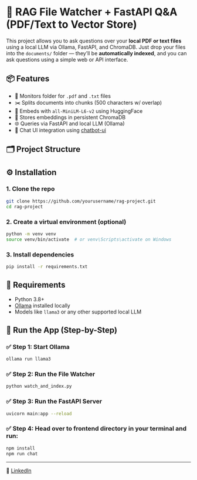 # 🧠 RAG File Watcher + FastAPI Q&A (PDF/Text to Vector Store)

This project allows you to ask questions over your **local PDF or text files** using a local LLM via Ollama, FastAPI, and ChromaDB. Just drop your files into the `documents/` folder — they’ll be **automatically indexed**, and you can ask questions using a simple web or API interface.

## 📦 Features

- 📂 Monitors folder for `.pdf` and `.txt` files  
- ✂️ Splits documents into chunks (500 characters w/ overlap)  
- 🧠 Embeds with `all-MiniLM-L6-v2` using HuggingFace  
- 🧱 Stores embeddings in persistent ChromaDB  
- 🌐 Queries via FastAPI and local LLM (Ollama)  
- 💬 Chat UI integration using [chatbot-ui](https://github.com/mckaywrigley/chatbot-ui)

## 🗂️ Project Structure

## ⚙️ Installation

### 1. Clone the repo
```bash
git clone https://github.com/yourusername/rag-project.git
cd rag-project
```

### 2. Create a virtual environment (optional)
```bash
python -m venv venv
source venv/bin/activate  # or venv\Scripts\activate on Windows
```

### 3. Install dependencies
```bash
pip install -r requirements.txt
```

## 🔌 Requirements

- Python 3.8+  
- [Ollama](https://ollama.com) installed locally  
- Models like `llama3` or any other supported local LLM

## 🚀 Run the App (Step-by-Step)

### ✅ Step 1: Start Ollama
```bash
ollama run llama3
```

### ✅ Step 2: Run the File Watcher
```bash
python watch_and_index.py
```

### ✅ Step 3: Run the FastAPI Server
```bash
uvicorn main:app --reload
```

### ✅ Step 4: Head over to frontend directory in your terminal and run:
```bash
npm install
npm run chat
```


---

🔗 [LinkedIn](https://www.linkedin.com/in/khalidalhabbash)
